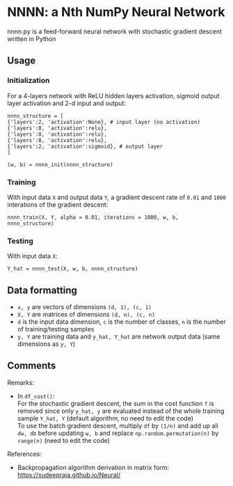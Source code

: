 # NNNN: a Nth NumPy Neural Network

nnnn.py is a feed-forward neural network with stochastic gradient descent written in Python

## Usage

### Initialization

For a 4-layers network with ReLU hidden layers activation, sigmoid output layer activation and 2-d input and output:
```
nnnn_structure = [
{'layers':2, 'activation':None}, # input layer (no activation)
{'layers':8, 'activation':relu},
{'layers':8, 'activation':relu},
{'layers':8, 'activation':relu},
{'layers':2, 'activation':sigmoid}, # output layer
]

(w, b) = nnnn_init(nnnn_structure)
```
### Training

With input data `X` and output data `Y`, a gradient descent rate of `0.01` and `1000` interations of the gradient descent:

```
nnnn_train(X, Y, alpha = 0.01, iterations = 1000, w, b, nnnn_structure)
```

### Testing

With input data `X`:

```
Y_hat = nnnn_test(X, w, b, nnnn_structure)
```

## Data formatting

* `x, y` are vectors of dimensions `(d, 1), (c, 1)`
* `X, Y` are matrices of dimensions `(d, n), (c, n)`
* `d` is the input data dimension, `c` is the number of classes, `n` is the number of training/testing samples
* `y, Y` are training data and `y_hat, Y_hat` are network output data (same dimensions as `y, Y`)

## Comments

Remarks:
* In `df_cost()`:  
For the stochastic gradient descent, the sum in the cost function `f` is removed since only `y_hat, y` are evaluated instead of the whole training sample `Y_hat, Y` (default algorithm, no need to edit the code)  
To use the batch gradient descent, multiply `df` by `(1/n)` and add up all `dw, db` before updating `w, b` and replace `np.random.permutation(n)` by `range(n)` (need to edit the code)

References:
* Backpropagation algorithm derivation in matrix form: https://sudeepraja.github.io/Neural/
